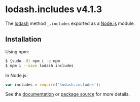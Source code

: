 # lodash.includes v4.1.3

The [lodash](https://lodash.com/) method `_.includes` exported as a [Node.js](https://nodejs.org/) module.

## Installation

Using npm:
```bash
$ {sudo -H} npm i -g npm
$ npm i --save lodash.includes
```

In Node.js:
```js
var includes = require('lodash.includes');
```

See the [documentation](https://lodash.com/docs#includes) or [package source](https://github.com/lodash/lodash/blob/4.1.3-npm-packages/lodash.includes) for more details.
